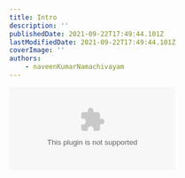 ```yaml
---
title: Intro
description: ''
publishedDate: 2021-09-22T17:49:44.101Z
lastModifiedDate: 2021-09-22T17:49:44.101Z
coverImage: ''
authors:
    - naveenKumarNamachivayam
---
```


<Embed type="youtube" url="https://youtu.be/yCE7QvwG1-c?t=0" title="Intro" />
